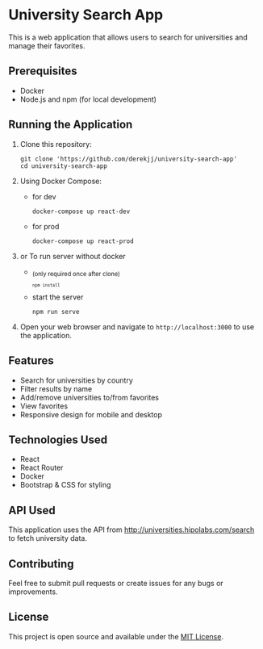 # University Search App

This is a web application that allows users to search for universities and manage their favorites.

## Prerequisites

- Docker
- Node.js and npm (for local development)

## Running the Application

1. Clone this repository:
    ```
    git clone 'https://github.com/derekjj/university-search-app'
    cd university-search-app
    ```

2. Using Docker Compose:
    - for dev

        ```
        docker-compose up react-dev
        ```
    - for prod

        ```
        docker-compose up react-prod
        ```
3. or To run server without docker
    - <sub> (only required once after clone) <sub>
        ```
        npm install
        ```
    - start the server
        ```
        npm run serve
        ```
4. Open your web browser and navigate to `http://localhost:3000` to use the application.

## Features

- Search for universities by country
- Filter results by name
- Add/remove universities to/from favorites
- View favorites
- Responsive design for mobile and desktop

## Technologies Used

- React
- React Router
- Docker
- Bootstrap & CSS for styling

## API Used

This application uses the API from http://universities.hipolabs.com/search to fetch university data.

## Contributing

Feel free to submit pull requests or create issues for any bugs or improvements.

## License

This project is open source and available under the [MIT License](LICENSE).
